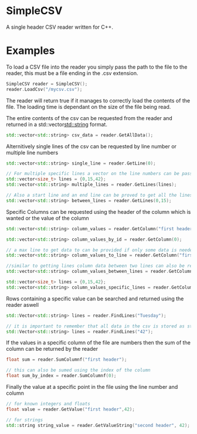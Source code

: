 # SimpleCSV

A single header CSV reader written for C++.

# Examples

To load a CSV file into the reader you simply pass the path to the file to the reader, this must be a file ending in the .csv extension.

```C++
SimpleCSV reader = SimpleCSV();
reader.LoadCsv("/mycsv.csv");
```

The reader will return true if it manages to correctly load the contents of the file. The loading time is dependant on the size of the file being read.

The entire contents of the csv can be requested from the reader and returned in a std::vector<std::string> format.
```C++
std::vector<std::string> csv_data = reader.GetAllData();
```

Alternitively single lines of the csv can be requested by line number or multiple line numbers

```C++
std::vector<std::string> single_line = reader.GetLine(0);

// For multiple specific lines a vector on the line numbers can be passed
std::vector<size_t> lines = {0,15,42};
std::vector<std::string> multiple_lines = reader.GetLines(lines);

// Also a start line and an end line can be proved to get all the lines between these values including the start and end lines
std::vector<std::string> between_lines = reader.GetLines(0,15);
```

Specific Columns can be requested using the header of the column which is wanted or the value of the column
```C++
std::vector<std::string> column_values = reader.GetColumn("first header");

std::vector<std::string> column_values_by_id = reader.GetColumn(0);

// a max line to get data to can be provided if only some data is needed
std::vector<std::string> column_values_to_line = reader.GetColumn("first header", 15);

//similar to getting lines column data between two lines can also be requested
std::vector<std::string> column_values_between_lines = reader.GetColumn("first header",0,15);

std::vector<size_t> lines = {0,15,42};
std::vector<std::string> column_values_specific_lines = reader.GetColumn("first header",lines);
```

Rows containing a specific value can be searched and returned using the reader aswell
```C++
std::Vector<std::string> lines = reader.FindLines("Tuesday");

// it is important to remember that all data in the csv is stored as strings so numbers should be searched with this in mind
std::Vector<std::string> lines = reader.FindLines("42");
```

If the values in a specific column of the file are numbers then the sum of the column can be returned by the reader
```C++
float sum = reader.SumColumnf("first header");

// this can also be sumed using the index of the column
float sum_by_index = reader.SumColumnf(0);
```

Finally the value at a specific point in the file using the line number and column
```C++
// for known integers and floats
float value = reader.GetValue("first header",42);

// for strings
std::string string_value = reader.GetValueString("second header", 42);
```
